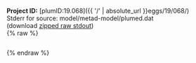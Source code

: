 **Project ID:** [plumID:19.068]({{ '/' | absolute_url }}eggs/19/068/)  
Stderr for source:  model/metad-model/plumed.dat   
(download [zipped raw stdout](plumed.dat.plumed.stdout.txt.zip))  
{% raw %}
<pre>
</pre>
{% endraw %}
